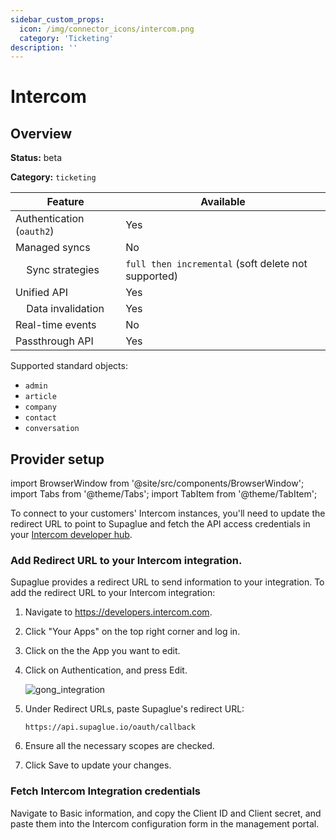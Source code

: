 ```yaml
---
sidebar_custom_props:
  icon: /img/connector_icons/intercom.png
  category: 'Ticketing'
description: ''
---
```


# Intercom

## Overview

**Status:** beta

**Category:** `ticketing`

| Feature                              | Available                                           |
| ------------------------------------ | --------------------------------------------------- |
| Authentication (`oauth2`)            | Yes                                                 |
| Managed syncs                        | No                                                  |
| &nbsp;&nbsp;&nbsp; Sync strategies   | `full then incremental` (soft delete not supported) |
| Unified API                          | Yes                                                 |
| &nbsp;&nbsp;&nbsp; Data invalidation | Yes                                                 |
| Real-time events                     | No                                                  |
| Passthrough API                      | Yes                                                 |

Supported standard objects:

- `admin`
- `article`
- `company`
- `contact`
- `conversation`

## Provider setup

import BrowserWindow from '@site/src/components/BrowserWindow';
import Tabs from '@theme/Tabs';
import TabItem from '@theme/TabItem';

To connect to your customers' Intercom instances, you'll need to update the redirect URL to point to Supaglue and fetch the API access credentials in your [Intercom developer hub](https://developers.intercom.com/).

### Add Redirect URL to your Intercom integration.

Supaglue provides a redirect URL to send information to your integration. To add the redirect URL to your Intercom integration:

1. Navigate to https://developers.intercom.com.
1. Click "Your Apps" on the top right corner and log in.
1. Click on the the App you want to edit.
1. Click on Authentication, and press Edit.

   ![gong_integration](/img/intercom_integration.png 'gong integration')

1. Under Redirect URLs, paste Supaglue's redirect URL:

   ```
   https://api.supaglue.io/oauth/callback
   ```

1. Ensure all the necessary scopes are checked.
1. Click Save to update your changes.

### Fetch Intercom Integration credentials

Navigate to Basic information, and copy the Client ID and Client secret, and paste them into the Intercom configuration form in the management portal.
